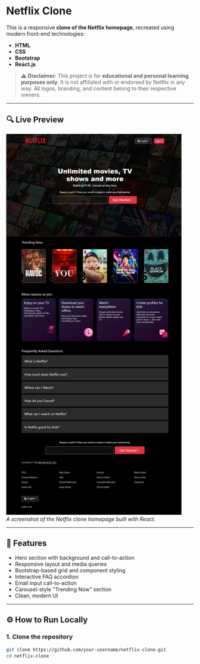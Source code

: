 # Netflix Clone

This is a responsive **clone of the Netflix homepage**, recreated using modern front-end technologies:

- **HTML**
- **CSS**
- **Bootstrap**
- **React.js**

> ⚠️ **Disclaimer**: This project is for **educational and personal learning purposes only**. It is not affiliated with or endorsed by Netflix in any way. All logos, branding, and content belong to their respective owners.

---

## 🔍 Live Preview

![Netflix Clone Preview](./screenshot.png)  
*A screenshot of the Netflix clone homepage built with React.*

---

## 🧰 Features

- Hero section with background and call-to-action
- Responsive layout and media queries
- Bootstrap-based grid and component styling
- Interactive FAQ accordion
- Email input call-to-action
- Carousel-style "Trending Now" section
- Clean, modern UI

---

## ⚙️ How to Run Locally

### 1. Clone the repository
```bash
git clone https://github.com/your-username/netflix-clone.git
cd netflix-clone


